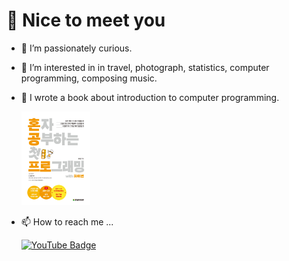# 👋 Nice to meet you

- 🌱 I’m passionately curious.
- 👀 I’m interested in in travel, photograph, statistics, computer programming, composing music.
- 📖 I wrote a book about introduction to computer programming.

  [<img src="https://raw.githubusercontent.com/himoon/my-first-coding-se/main/images/se_book_cover.jpg" height="150">](https://github.com/himoon/my-first-coding-se/wiki)

- 📫 How to reach me ...

  [![YouTube Badge](https://img.shields.io/badge/-YouTuBe-red?style=for-the-badge&logo=youtube&link=https://www.youtube.com/channel/UCK3srTIIG3LtqQRDFH1Gh4A)](https://www.youtube.com/channel/UCK3srTIIG3LtqQRDFH1Gh4A)

<!---
himoon/himoon is a ✨ special ✨ repository because its `README.md` (this file) appears on your GitHub profile.
You can click the Preview link to take a look at your changes.
--->
